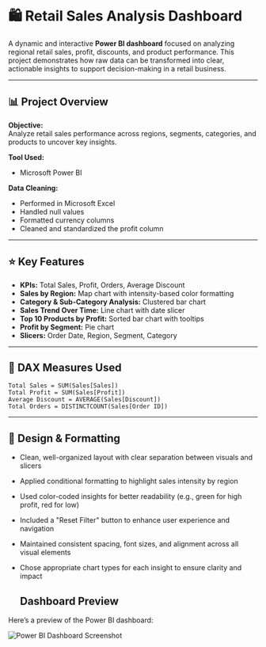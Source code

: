 # 🛍️ Retail Sales Analysis Dashboard

A dynamic and interactive **Power BI dashboard** focused on analyzing regional retail sales, profit, discounts, and product performance. This project demonstrates how raw data can be transformed into clear, actionable insights to support decision-making in a retail business.

---

## 📊 Project Overview

**Objective:**  
Analyze retail sales performance across regions, segments, categories, and products to uncover key insights.

**Tool Used:**  
- Microsoft Power BI

**Data Cleaning:**  
- Performed in Microsoft Excel  
- Handled null values  
- Formatted currency columns  
- Cleaned and standardized the profit column

---

## ⭐ Key Features

- **KPIs:** Total Sales, Profit, Orders, Average Discount  
- **Sales by Region:** Map chart with intensity-based color formatting  
- **Category & Sub-Category Analysis:** Clustered bar chart  
- **Sales Trend Over Time:** Line chart with date slicer  
- **Top 10 Products by Profit:** Sorted bar chart with tooltips  
- **Profit by Segment:** Pie chart  
- **Slicers:** Order Date, Region, Segment, Category  

---

## 🧮 DAX Measures Used

```DAX
Total Sales = SUM(Sales[Sales])
Total Profit = SUM(Sales[Profit])
Average Discount = AVERAGE(Sales[Discount])
Total Orders = DISTINCTCOUNT(Sales[Order ID])
```

---

## 🎨 Design & Formatting

- Clean, well-organized layout with clear separation between visuals and slicers  
- Applied conditional formatting to highlight sales intensity by region  
- Used color-coded insights for better readability (e.g., green for high profit, red for low)  
- Included a "Reset Filter" button to enhance user experience and navigation  
- Maintained consistent spacing, font sizes, and alignment across all visual elements  
- Chose appropriate chart types for each insight to ensure clarity and impact

  ## Dashboard Preview

Here’s a preview of the Power BI dashboard:

![Power BI Dashboard Screenshot](images/dashboard-screenshot.png)
